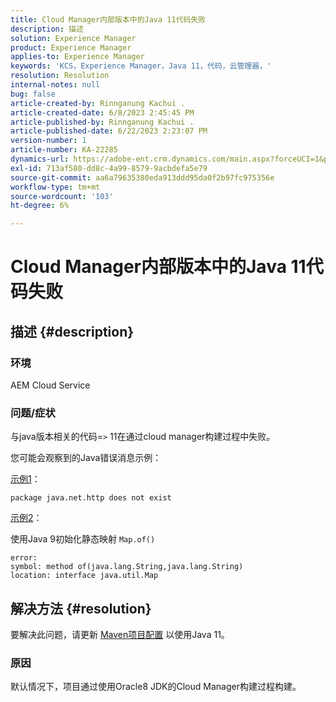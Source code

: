 ```yaml
---
title: Cloud Manager内部版本中的Java 11代码失败
description: 描述
solution: Experience Manager
product: Experience Manager
applies-to: Experience Manager
keywords: 'KCS，Experience Manager，Java 11，代码，云管理器，'
resolution: Resolution
internal-notes: null
bug: false
article-created-by: Rinnganung Kachui .
article-created-date: 6/8/2023 2:45:45 PM
article-published-by: Rinnganung Kachui .
article-published-date: 6/22/2023 2:23:07 PM
version-number: 1
article-number: KA-22285
dynamics-url: https://adobe-ent.crm.dynamics.com/main.aspx?forceUCI=1&pagetype=entityrecord&etn=knowledgearticle&id=6f0f6424-0b06-ee11-8f6e-6045bd006793
exl-id: 713af580-dd8c-4a99-8579-9acbdefa5e79
source-git-commit: aa6a79635380eda913ddd95da0f2b97fc975356e
workflow-type: tm+mt
source-wordcount: '103'
ht-degree: 6%

---
```


# Cloud Manager内部版本中的Java 11代码失败

## 描述 {#description}


### <b>环境</b>

AEM Cloud Service

### <b>问题/症状</b>

与java版本相关的代码=`>`  11在通过cloud manager构建过程中失败。

您可能会观察到的Java错误消息示例：

<u>示例1</u>：


```
package java.net.http does not exist
```


<u>示例2</u>：

使用Java 9初始化静态映射 `Map.of()`


```
error:
symbol: method of(java.lang.String,java.lang.String)
location: interface java.util.Map
```



## 解决方法 {#resolution}


要解决此问题，请更新 [Maven项目配置](https://experienceleague.adobe.com/docs/experience-manager-cloud-manager/content/getting-started/project-creation/build-environment.html#maven-toolchains) 以使用Java 11。

### <b>原因</b>

默认情况下，项目通过使用Oracle8 JDK的Cloud Manager构建过程构建。
